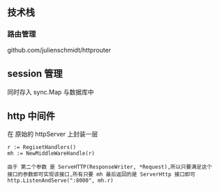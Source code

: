 ## 技术栈
### 路由管理
github.com/julienschmidt/httprouter

## session 管理
同时存入 sync.Map 与数据库中

## http 中间件

在 原始的 httpServer 上封装一层
```
r := RegisetHandlers() 
mh := NewMiddleWareHandle(r)

由于 第二个参数 是 ServeHTTP(ResponseWriter, *Request),所以只要满足这个
接口的参数即可实现该接口,所有只要 mh 最后返回的是 ServerHttp 接口即可
http.ListenAndServe(":8000", mh.r) 
```